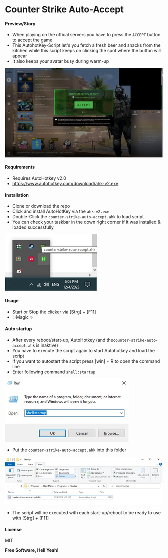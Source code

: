# Counter Strike Auto-Accept

#### Preview/Story

- When playing on the offical servers you have to press the `ACCEPT` button to accept the game
- This AutohotKey-Script let's you fetch a fresh beer and snacks from the kitchen while this script keeps on clicking the spot where the button will appear
- It also keeps your avatar busy during warm-up

![alt text](https://github.com/klaus-moser/counter-strike-auto-accept/blob/master/images/test-image-orig.png?raw=true)

#### Requirements
- Requires AutoHotkey v2.0
- https://www.autohotkey.com/download/ahk-v2.exe

#### Installation
- Clone or download the repo
- Click and install AutoHotKey via the `ahk-v2.exe`
- Double-Click the `counter-strike-auto-accept.ahk` to load script
- You can check your taskbar in the down right corner if it was installed & loaded successfully

![alt text](https://github.com/klaus-moser/counter-strike-auto-accept/blob/master/images/check-taskbar.jpg?raw=true)


#### Usage
- Start or Stop the clicker via [Strg] + [F11]
- ✨Magic ✨

#### Auto startup
- After every reboot/start-up, AutoHotkey (and the`counter-strike-auto-accept.ahk` is inaktive)
- You have to execute the script again to start Autohotkey and load the script
- If you want to autostart the script press [win] + R to open the command line
- Enter following command `shell:startup`

![alt text](https://github.com/klaus-moser/counter-strike-auto-accept/blob/master/images/open-auto-start-with-command.jpg?raw=true)

- Put the `counter-strike-auto-accept.ahk` into this folder
  
![alt text](https://github.com/klaus-moser/counter-strike-auto-accept/blob/master/images/auto-startup-folder.jpg?raw=true)

- The script will be executed with each start-up/reboot to be ready to use with [Strg] + [F11]

#### License

MIT

**Free Software, Hell Yeah!**
